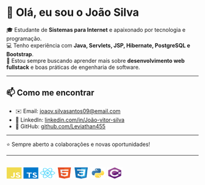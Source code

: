# 👋 Olá, eu sou o João Silva

🎓 Estudante de **Sistemas para Internet** e apaixonado por tecnologia e programação.  
💻 Tenho experiência com **Java, Servlets, JSP, Hibernate, PostgreSQL e Bootstrap**.  
🚀 Estou sempre buscando aprender mais sobre **desenvolvimento web fullstack** e boas práticas de engenharia de software.  

---

## 📫 Como me encontrar

- ✉️ Email: [joaov.silvasantos09@email.com](mailto:joaov.silvasantos09@gmail.com)  
- 💼 LinkedIn: [linkedin.com/in/João-vitor-silva](linkedin.com/in/joão-vitor-silva-santos-b6bb19237)  
- 📂 GitHub: [github.com/Leviathan455](https://github.com/Leviathan455)  

---

⭐ Sempre aberto a colaborações e novas oportunidades!

---
<div style="display: inline_block"><br>
  <img align="center" alt="Rafa-Js" height="30" width="40" src="https://raw.githubusercontent.com/devicons/devicon/master/icons/javascript/javascript-plain.svg">
  <img align="center" alt="Rafa-Ts" height="30" width="40" src="https://raw.githubusercontent.com/devicons/devicon/master/icons/typescript/typescript-plain.svg">
  <img align="center" alt="Rafa-React" height="30" width="40" src="https://raw.githubusercontent.com/devicons/devicon/master/icons/react/react-original.svg">
  <img align="center" alt="Rafa-HTML" height="30" width="40" src="https://raw.githubusercontent.com/devicons/devicon/master/icons/html5/html5-original.svg">
  <img align="center" alt="Rafa-CSS" height="30" width="40" src="https://raw.githubusercontent.com/devicons/devicon/master/icons/css3/css3-original.svg">
  <img align="center" alt="Rafa-Python" height="30" width="40" src="https://raw.githubusercontent.com/devicons/devicon/master/icons/python/python-original.svg">
  <img align="center" alt="Rafa-Csharp" height="30" width="40" src="https://raw.githubusercontent.com/devicons/devicon/master/icons/csharp/csharp-original.svg">
</div>
  
